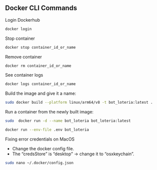 ## Docker CLI Commands

Login Dockerhub
```bash
docker login
```

Stop container
```bash
docker stop container_id_or_name
```

Remove container
```bash
docker rm container_id_or_name
```

See container logs
```bash
docker logs container_id_or_name
```

Build the image and give it a name:
```bash
sudo docker build --platform linux/arm64/v8 -t bot_loteria:latest .
```

Run a container from the newly built image:
```bash
sudo  docker run -d --name bot_loteria bot_loteria:latest

docker run --env-file .env bot_loteria
```

Fixing error credentials on MacOS
- Change the docker config file.
- The “credsStore” is “desktop” -> change it to “osxkeychain”.
```bash
sudo nano ~/.docker/config.json
```
